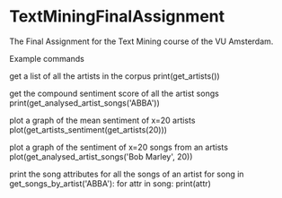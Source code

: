 # TextMiningFinalAssignment
The Final Assignment for the Text Mining course of the VU Amsterdam.

Example commands

get a list of all the artists in the corpus
print(get_artists())

get the compound sentiment score of all the artist songs
print(get_analysed_artist_songs('ABBA'))

plot a graph of the mean sentiment of x=20 artists
plot(get_artists_sentiment(get_artists(20)))

plot a graph of the sentiment of x=20 songs from an artists
plot(get_analysed_artist_songs('Bob Marley', 20))

print the song attributes for all the songs of an artist
for song in get_songs_by_artist('ABBA'):
    for attr in song:
        print(attr)
